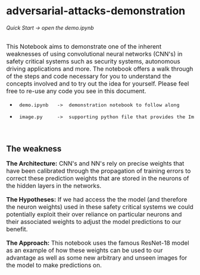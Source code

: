 # adversarial-attacks-demonstration

###### Quick Start -> open the demo.ipynb
<font size="3">
This Notebook aims to demonstrate one of the inherent weaknesses of using convolutional neural networks (CNN's) in safety critical systems such as security systems, autonomous driving applications and more. The notebook offers a walk through of the steps and code necessary for you to understand the concepts involved and to try out the idea for yourself. Please feel free to re-use any code you see in this document.

* <pre> demo.ipynb   ->  demonstration notebook to follow along</pre> 
* <pre> image.py     ->  supporting python file that provides the Image class and additional functionality I created</pre> 
</br>
</font>



## The weakness
<font size="3">**The Architecture:**
CNN's and NN's rely on precise weights that have been calibrated through the propagation of training errors to correct these prediction weights that are stored in the neurons of the hidden layers in the networks.</font>
</br></br>
<font size="3">**The Hypotheses:**
If we had access the the model (and therefore the neuron weights) used in these safety critical systems we could potentially exploit their over reliance on particular neurons and their associated weights to adjust the model predictions to our benefit.</font>
</br></br>
<font size="3">**The Approach:**
This notebook uses the famous ResNet-18 model as an example of how these weights can be used to our advantage as well as some new arbitrary and unseen images for the model to make predictions on.</font>



